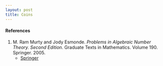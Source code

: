 ```yaml
---
layout: post
title: Coins
---
```


#### References

1. M. Ram Murty and Jody Esmonde. *Problems in Algebraic Number Theory. Second Edition*. Graduate Texts in Mathematics. Volume 190. Springer. 2005.
    - [Springer](https://doi.org/10.1007/b138452)